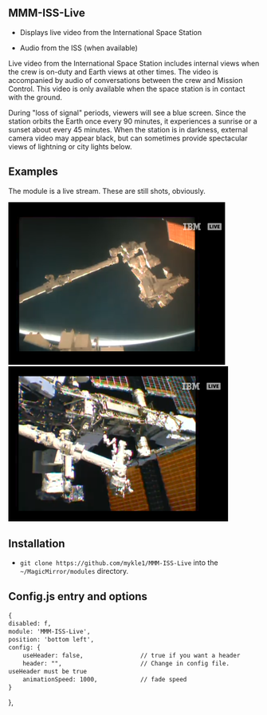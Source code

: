 ## MMM-ISS-Live

* Displays live video from the International Space Station

* Audio from the ISS (when available)

Live video from the International Space Station includes internal views when the crew is on-duty 
and Earth views at other times. The video is accompanied by audio of conversations between the
crew and Mission Control. This video is only available when the space station is in contact with the ground.

During "loss of signal" periods, viewers will see a blue screen. Since the station orbits the Earth once
every 90 minutes, it experiences a sunrise or a sunset about every 45 minutes. When the station is in 
darkness, external camera video may appear black, but can sometimes provide spectacular views of lightning
or city lights below.

## Examples
The module is a live stream. These are still shots, obviously.

![](images/i1.png) ![](images/i22.png) 

## Installation

* `git clone https://github.com/mykle1/MMM-ISS-Live` into the `~/MagicMirror/modules` directory.

## Config.js entry and options

    {
    disabled: f,
    module: 'MMM-ISS-Live',
    position: 'bottom left',
    config: {
        useHeader: false,                // true if you want a header
        header: "",                      // Change in config file. useHeader must be true
        animationSpeed: 1000,            // fade speed
    }
},

